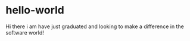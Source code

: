 # hello-world


Hi there i am have just graduated and looking to make a difference in the software world!
